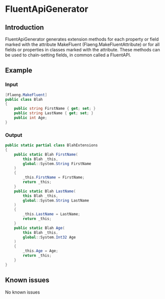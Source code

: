 # FluentApiGenerator

## Introduction

FluentApiGenerator generates extension methods for each property or field marked with the attribute MakeFluent (Flaeng.MakeFluentAttribute) or for all fields or properties in classes marked with the attribute. These methods can be used to chain-setting fields, in common called a FluentAPI.

## Example

### Input

```csharp
[Flaeng.MakeFluent]
public class Blah 
{ 
    public string FirstName { get; set; }
    public string LastName { get; set; }
    public int Age;
}
```

### Output

```csharp
public static partial class BlahExtensions
{
    public static Blah FirstName(
        this Blah _this,
        global::System.String FirstName
    )
    {
        _this.FirstName = FirstName;
        return _this;
    }
    public static Blah LastName(
        this Blah _this,
        global::System.String LastName
    )
    {
        _this.LastName = LastName;
        return _this;
    }
    public static Blah Age(
        this Blah _this,
        global::System.Int32 Age
    )
    {
        _this.Age = Age;
        return _this;
    }
}
```

## Known issues

No known issues